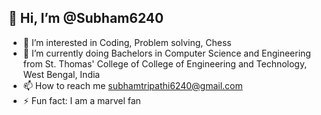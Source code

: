 ## 👋 Hi, I’m @Subham6240
- 👀 I’m interested in Coding, Problem solving, Chess
- 🌱 I’m currently doing Bachelors in Computer Science and Engineering from St. Thomas' College of College of Engineering and Technology, West Bengal, India
- 📫 How to reach me subhamtripathi6240@gmail.com
- ⚡ Fun fact: I am a marvel fan

<!---
Subham6240/Subham6240 is a ✨ special ✨ repository because its `README.md` (this file) appears on your GitHub profile.
You can click the Preview link to take a look at your changes.
--->
